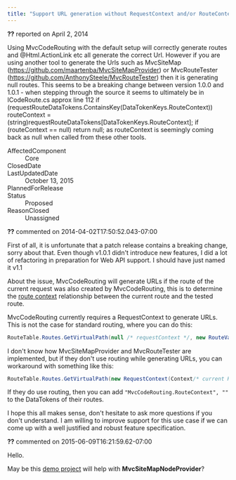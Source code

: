 ```yaml
---
title: "Support URL generation without RequestContext and/or RouteContext #1157"
---
```

<div class="issue-report"><div class="issue-header"><b>??</b> reported on <time datetime="2014-04-02T14:58:20.633-07:00">April 2, 2014</time></div><div class="issue-message" markdown="1">

Using MvcCodeRouting with the default setup will correctly generate routes and @Html.ActionLink etc all generate the correct Url.&#xD;
&#xD;
However if you are using another tool to generate the Urls such as MvcSiteMap (https://github.com/maartenba/MvcSiteMapProvider) or MvcRouteTester (https://github.com/AnthonySteele/MvcRouteTester) then it is generating null routes.&#xD;
&#xD;
This seems to be a breaking change between version 1.0.0 and 1.0.1 - when stepping through the source it seems to ultimately be in ICodeRoute.cs approx line 112&#xD;
&#xD;
     if (requestRouteDataTokens.ContainsKey(DataTokenKeys.RouteContext))&#xD;
            routeContext = (string)requestRouteDataTokens[DataTokenKeys.RouteContext];&#xD;
&#xD;
         if (routeContext == null)&#xD;
            return null;&#xD;
&#xD;
as routeContext is seemingly coming back as null when called from these other tools.&#xD;
&#xD;


</div><div class="issue-footer"><dl><dt>AffectedComponent</dt><dd>Core</dd><dt>ClosedDate</dt><dd></dd><dt>LastUpdatedDate</dt><dd><time datetime="2015-10-13T04:52:20.72-07:00">October 13, 2015</time></dd><dt>PlannedForRelease</dt><dd></dd><dt>Status</dt><dd>Proposed</dd><dt>ReasonClosed</dt><dd>Unassigned</dd></dl></div></div><div id="comment-140367" class="issue-comment"><div class="issue-header"><b>??</b> commented on 2014-04-02T17:50:52.043-07:00</div><div class="issue-message" markdown="1">

First of all, it is unfortunate that a patch release contains a breaking change, sorry about that. Even though v1.0.1 didn't introduce new features, I did a lot of refactoring in preparation for Web API support. I should have just named it v1.1

About the issue, MvcCodeRouting will generate URLs if the route of the current request was also created by MvcCodeRouting, this is to determine the [route context](/wikipage?title=Links+and+Controller+Reference+Syntax) relationship between the current route and the tested route.

MvcCodeRouting currently requires a RequestContext to generate URLs. This is not the case for standard routing, where you can do this:

```C#
RouteTable.Routes.GetVirtualPath(null /* requestContext */, new RouteValueDictionary(new { controller = "Home", action = "Index" })).VirtualPath
```

I don't know how MvcSiteMapProvider and MvcRouteTester are implemented, but if they don't use routing while generating URLs, you can workaround with something like this:

```C#
RouteTable.Routes.GetVirtualPath(new RequestContext(Context/* current HttpContext */, new RouteData { DataTokens = { { "MvcCodeRouting.RouteContext", "" } } }), new RouteValueDictionary(new { controller = "Home", action = "Index" })).VirtualPath
```

If they do use routing, then you can add `"MvcCodeRouting.RouteContext", ""` to the DataTokens of their routes.

I hope this all makes sense, don't hesitate to ask more questions if you don't understand. I am willing to improve support for this use case if we can come up with a well justified and robust feature specification.


</div></div><div id="comment-185454" class="issue-comment"><div class="issue-header"><b>??</b> commented on 2015-06-09T16:21:59.62-07:00</div><div class="issue-message" markdown="1">

Hello.

May be this [demo project](https://github.com/lvv83/MvcSiteMapNodeProvider_MvcCodeRouting) will help with __MvcSiteMapNodeProvider__?

</div></div>